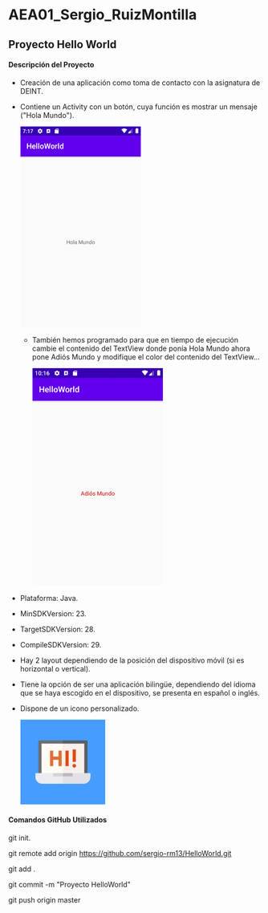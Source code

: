 # AEA01_Sergio_RuizMontilla

## Proyecto Hello World

#### Descripción del Proyecto

- Creación de una aplicación como toma de contacto con la asignatura de DEINT.

- Contiene un Activity con un botón, cuya función es mostrar un mensaje ("Hola Mundo").

  <img src="./Capturas/Captura2.png" alt="Screenshot_1601925459" style="zoom: 50%;" />

  - También hemos programado para que en tiempo de ejecución cambie el contenido del TextView donde ponía Hola Mundo ahora pone Adiós Mundo y modifique el color del contenido del TextView...

    <img src="./Capturas/Captura.png"  />

- Plataforma: Java.

- MinSDKVersion: 23.

- TargetSDKVersion: 28.

- CompileSDKVersion: 29.

- Hay 2 layout dependiendo de la posición del dispositivo móvil (si es horizontal o vertical).

- Tiene la opción de ser una aplicación bilingüe, dependiendo del idioma que se haya escogido en el dispositivo, se presenta en español o inglés.

- Dispone de un icono personalizado.

  

  <img src="./Capturas/ic_launcher.png" style="zoom: 33%;" />

  


#### Comandos GitHub Utilizados

git init.

git remote add origin https://github.com/sergio-rm13/HelloWorld.git

git add .

git commit -m "Proyecto HelloWorld"

git push origin master